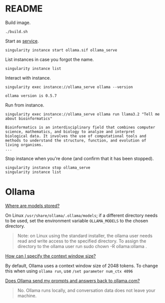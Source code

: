 # README

Build image.

```console
./build.sh
```

Start as [service](https://docs.sylabs.io/guides/4.2/user-guide/running_services.html).

```console
singularity instance start ollama.sif ollama_serve
```

List instances in case you forgot the name.

```console
singularity instance list
```

Interact with instance.

```console
singularity exec instance://ollama_serve ollama --version
```
```
ollama version is 0.5.7
```

Run from instance.

```console
singularity exec instance://ollama_serve ollama run llama3.2 "Tell me about bioinformatics"
```
```
Bioinformatics is an interdisciplinary field that combines computer science, mathematics, and biology to analyze and interpret
biological data. It involves the use of computational tools and methods to understand the structure, function, and evolution of
living organisms.
...
```

Stop instance when you're done (and confirm that it has been stopped).

```console
singularity instance stop ollama_serve
singularity instance list
```

# Ollama

[Where are models stored?](https://github.com/ollama/ollama/blob/main/docs/faq.md#where-are-models-stored)

On Linux `/usr/share/ollama/.ollama/models`; if a different directory needs to be used, set the environment variable `OLLAMA_MODELS` to the chosen directory.

> Note: on Linux using the standard installer, the ollama user needs read and write access to the specified directory. To assign the directory to the ollama user run sudo chown -R ollama:ollama <directory>.

[How can I specify the context window size?](https://github.com/ollama/ollama/blob/main/docs/faq.md#how-can-i-specify-the-context-window-size)

By default, Ollama uses a context window size of 2048 tokens. To change this when using `ollama run`, use `/set parameter num_ctx 4096`

[Does Ollama send my prompts and answers back to ollama.com?](https://github.com/ollama/ollama/blob/main/docs/faq.md#does-ollama-send-my-prompts-and-answers-back-to-ollamacom)

> No. Ollama runs locally, and conversation data does not leave your machine.
